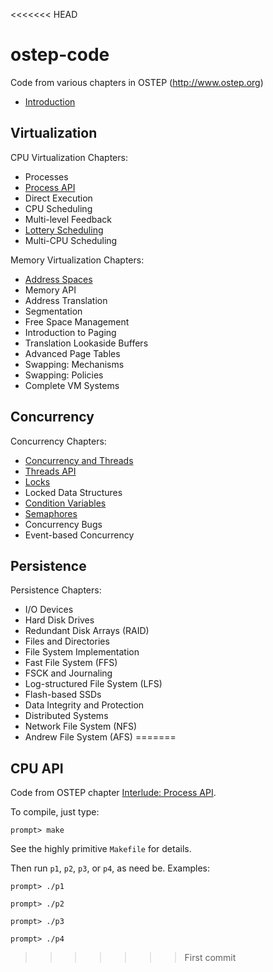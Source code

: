 <<<<<<< HEAD
# ostep-code
Code from various chapters in OSTEP (http://www.ostep.org)

* [Introduction](intro)

## Virtualization

CPU Virtualization Chapters:
* Processes
* [Process API](cpu-api)
* Direct Execution
* CPU Scheduling
* Multi-level Feedback
* [Lottery Scheduling](cpu-sched-lottery)
* Multi-CPU Scheduling

Memory Virtualization Chapters:
* [Address Spaces](vm-intro)
* Memory API
* Address Translation
* Segmentation
* Free Space Management
* Introduction to Paging
* Translation Lookaside Buffers
* Advanced Page Tables
* Swapping: Mechanisms
* Swapping: Policies
* Complete VM Systems

## Concurrency

Concurrency Chapters:
* [Concurrency and Threads](threads-intro)
* [Threads API](threads-api)
* [Locks](threads-locks)
* Locked Data Structures
* [Condition Variables](threads-cv)
* [Semaphores](threads-sema)
* Concurrency Bugs
* Event-based Concurrency

## Persistence

Persistence Chapters:
* I/O Devices
* Hard Disk Drives
* Redundant Disk Arrays (RAID)
* Files and Directories
* File System Implementation
* Fast File System (FFS)
* FSCK and Journaling
* Log-structured File System (LFS)
* Flash-based SSDs
* Data Integrity and Protection
* Distributed Systems
* Network File System (NFS)
* Andrew File System (AFS)
=======
## CPU API

Code from OSTEP chapter [Interlude: Process API](http://pages.cs.wisc.edu/~remzi/OSTEP/cpu-api.pdf).

To compile, just type:
```
prompt> make
```

See the highly primitive `Makefile` for details.

Then run `p1`, `p2`, `p3`, or `p4`, as need be. Examples:

```
prompt> ./p1
```

```
prompt> ./p2
```

```
prompt> ./p3
```

```
prompt> ./p4
```



>>>>>>> First commit

